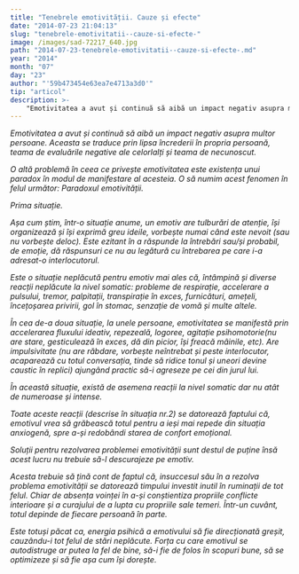 ```yaml
---
title: "Tenebrele emotivității. Cauze și efecte"
date: "2014-07-23 21:04:13"
slug: "tenebrele-emotivitatii--cauze-si-efecte-"
image: /images/sad-72217_640.jpg
path: "2014-07-23-tenebrele-emotivitatii--cauze-si-efecte-.md"
year: "2014"
month: "07"
day: "23"
author: "'59b473454e63ea7e4713a3d0'"
tip: "articol"
description: >-
    "Emotivitatea a avut și continuă să aibă un impact negativ asupra multor persoane. Aceasta se traduce prin lipsa încrederii în propria persoană, teama de evaluările negative ale celorlalți și teama de "
---
```

<div class="kg-card-markdown"><p><em>Emotivitatea a avut și continuă să aibă un impact negativ asupra multor persoane. Aceasta</em><em> se traduce prin lipsa încrederii în propria persoană, teama de evaluările negative ale celorlalți și teama de necunoscut. </em></p>
<p><em>O altă problemă în ceea ce privește emotivitatea este existența unui paradox în modul de manifestare al acesteia. O să numim acest fenomen în felul următor: Paradoxul emotivității.</em></p>
<p><em>Prima situație.</em></p>
<p><em>Așa cum știm, într-o situație anume, un emotiv are tulburări de atenție, își organizează și își exprimă greu ideile, vorbește numai când este nevoit (sau nu vorbește deloc). Este ezitant în a răspunde la întrebări sau/și probabil, de emoție, dă răspunsuri ce nu au legătură cu întrebarea pe care i-a adresat-o interlocutorul. </em></p>
<p><em>Este o situație neplăcută pentru emotiv mai ales că, întâmpină și diverse reacții neplăcute la nivel somatic: probleme de respirație, accelerare a pulsului, tremor, palpitații, transpirație în exces, furnicături, amețeli, încețoșarea privirii, gol în stomac, senzație de vomă și multe altele.</em></p>
<p><em>În cea de-a doua situație, la unele persoane, emotivitatea se manifestă prin accelerarea fluxului ideativ, repezeală, logoree, agitație psihomotorie(nu are stare, gesticulează în exces, dă din picior, își freacă mâinile, etc). Are impulsivitate (nu are răbdare, vorbește neîntrebat și peste interlocutor, acaparează cu totul conversația, tinde să ridice tonul și uneori devine caustic în replici) ajungând practic să-i agreseze pe cei din jurul lui.</em></p>
<p><em>În această situație, există de asemena reacții la nivel somatic dar nu atât de numeroase și intense.</em></p>
<p><em>Toate aceste reacții (descrise în situația nr.2) se datorează faptului că, emotivul vrea să grăbească  totul pentru a ieși mai repede din situația anxiogenă, spre a-și redobândi starea de confort emoțional.</em></p>
<p><em>Soluții pentru rezolvarea problemei emotivității sunt destul de puține însă acest lucru nu trebuie să-l descurajeze pe emotiv. </em></p>
<p><em>Acesta trebuie să țină cont de faptul că, insuccesul său în a rezolva problema emotivității se datorează timpului investit inutil în ruminații de tot felul. Chiar de absența voinței în a-și conștientiza propriile conflicte interioare și a curajului de a lupta cu propriile sale temeri. Într-un cuvânt, totul depinde de fiecare persoană în parte.</em></p>
<p><em>Este totuși păcat ca, energia psihică a emotivului să fie direcționată greșit, cauzându-i tot felul de stări neplăcute. Forța cu care emotivul se autodistruge ar putea la fel de bine, să-i fie de folos în scopuri bune, să se optimizeze și să fie așa cum își dorește.</em></p>
<p><em> </em></p>
</div>
    